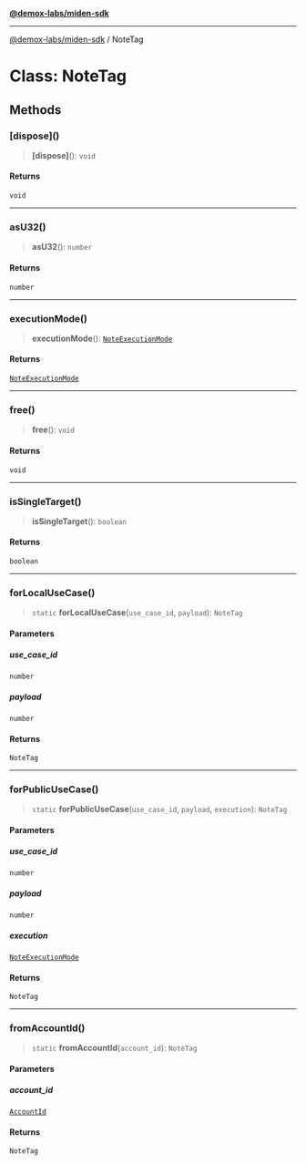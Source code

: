 [**@demox-labs/miden-sdk**](../README.md)

***

[@demox-labs/miden-sdk](../README.md) / NoteTag

# Class: NoteTag

## Methods

### \[dispose\]()

> **\[dispose\]**(): `void`

#### Returns

`void`

***

### asU32()

> **asU32**(): `number`

#### Returns

`number`

***

### executionMode()

> **executionMode**(): [`NoteExecutionMode`](NoteExecutionMode.md)

#### Returns

[`NoteExecutionMode`](NoteExecutionMode.md)

***

### free()

> **free**(): `void`

#### Returns

`void`

***

### isSingleTarget()

> **isSingleTarget**(): `boolean`

#### Returns

`boolean`

***

### forLocalUseCase()

> `static` **forLocalUseCase**(`use_case_id`, `payload`): `NoteTag`

#### Parameters

##### use\_case\_id

`number`

##### payload

`number`

#### Returns

`NoteTag`

***

### forPublicUseCase()

> `static` **forPublicUseCase**(`use_case_id`, `payload`, `execution`): `NoteTag`

#### Parameters

##### use\_case\_id

`number`

##### payload

`number`

##### execution

[`NoteExecutionMode`](NoteExecutionMode.md)

#### Returns

`NoteTag`

***

### fromAccountId()

> `static` **fromAccountId**(`account_id`): `NoteTag`

#### Parameters

##### account\_id

[`AccountId`](AccountId.md)

#### Returns

`NoteTag`
